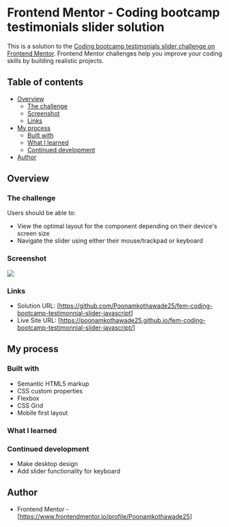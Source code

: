 # Frontend Mentor - Coding bootcamp testimonials slider solution

This is a solution to the [Coding bootcamp testimonials slider challenge on Frontend Mentor](https://www.frontendmentor.io/challenges/coding-bootcamp-testimonials-slider-4FNyLA8JL). Frontend Mentor challenges help you improve your coding skills by building realistic projects. 

## Table of contents

- [Overview](#overview)
  - [The challenge](#the-challenge)
  - [Screenshot](#screenshot)
  - [Links](#links)
- [My process](#my-process)
  - [Built with](#built-with)
  - [What I learned](#what-i-learned)
  - [Continued development](#continued-development)
- [Author](#author)

## Overview

### The challenge

Users should be able to:

- View the optimal layout for the component depending on their device's screen size
- Navigate the slider using either their mouse/trackpad or keyboard

### Screenshot

![](./screenshot.jpg)

### Links

- Solution URL: [https://github.com/Poonamkothawade25/fem-coding-bootcamp-testimonnial-slider-javascript]
- Live Site URL: [https://poonamkothawade25.github.io/fem-coding-bootcamp-testimonnial-slider-javascript/]

## My process

### Built with

- Semantic HTML5 markup
- CSS custom properties
- Flexbox
- CSS Grid
- Mobile first layout

### What I learned



### Continued development

- Make desktop design
- Add slider functionality for keyboard

## Author

- Frontend Mentor - [https://www.frontendmentor.io/profile/Poonamkothawade25]



